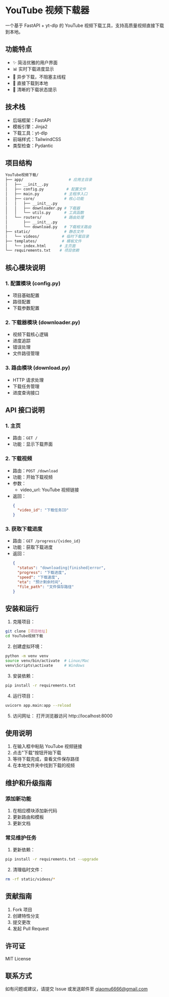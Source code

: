 # YouTube 视频下载器

一个基于 FastAPI + yt-dlp 的 YouTube 视频下载工具，支持高质量视频直接下载到本地。

## 功能特点

- ✨ 简洁优雅的用户界面
- 📊 实时下载进度显示
- 🚀 异步下载，不阻塞主线程
- 💾 直接下载到本地
- 📝 清晰的下载状态提示

## 技术栈

- 后端框架：FastAPI
- 模板引擎：Jinja2
- 下载工具：yt-dlp
- 前端样式：TailwindCSS
- 类型检查：Pydantic

## 项目结构

```bash
YouTube视频下载/
├── app/                    # 应用主目录
│   ├── __init__.py
│   ├── config.py          # 配置文件
│   ├── main.py           # 主程序入口
│   ├── core/             # 核心功能
│   │   ├── __init__.py
│   │   ├── downloader.py # 下载器
│   │   └── utils.py      # 工具函数
│   └── routers/          # 路由处理
│       ├── __init__.py
│       └── download.py   # 下载相关路由
├── static/               # 静态文件
│   └── videos/          # 临时下载目录
├── templates/           # 模板文件
│   └── index.html      # 主页面
└── requirements.txt    # 项目依赖
```

## 核心模块说明

### 1. 配置模块 (config.py)
- 项目基础配置
- 路径配置
- 下载参数配置

### 2. 下载器模块 (downloader.py)
- 视频下载核心逻辑
- 进度追踪
- 错误处理
- 文件路径管理

### 3. 路由模块 (download.py)
- HTTP 请求处理
- 下载任务管理
- 进度查询接口

## API 接口说明

### 1. 主页
- 路由：`GET /`
- 功能：显示下载界面

### 2. 下载视频
- 路由：`POST /download`
- 功能：开始下载视频
- 参数：
  - video_url: YouTube 视频链接
- 返回：
  ```json
  {
    "video_id": "下载任务ID"
  }
  ```

### 3. 获取下载进度
- 路由：`GET /progress/{video_id}`
- 功能：获取下载进度
- 返回：
  ```json
  {
    "status": "downloading|finished|error",
    "progress": "下载进度",
    "speed": "下载速度",
    "eta": "预计剩余时间",
    "file_path": "文件保存路径"
  }
  ```

## 安装和运行

1. 克隆项目：
```bash
git clone [项目地址]
cd YouTube视频下载
```

2. 创建虚拟环境：
```bash
python -m venv venv
source venv/bin/activate  # Linux/Mac
venv\Scripts\activate     # Windows
```

3. 安装依赖：
```bash
pip install -r requirements.txt
```

4. 运行项目：
```bash
uvicorn app.main:app --reload
```

5. 访问网址：
打开浏览器访问 http://localhost:8000

## 使用说明

1. 在输入框中粘贴 YouTube 视频链接
2. 点击"下载"按钮开始下载
3. 等待下载完成，查看文件保存路径
4. 在本地文件夹中找到下载的视频

## 维护和升级指南

### 添加新功能
1. 在相应模块添加新代码
2. 更新路由和模板
3. 更新文档

### 常见维护任务
1. 更新依赖：
```bash
pip install -r requirements.txt --upgrade
```

2. 清理临时文件：
```bash
rm -rf static/videos/*
```

## 贡献指南

1. Fork 项目
2. 创建特性分支
3. 提交更改
4. 发起 Pull Request

## 许可证

MIT License

## 联系方式

如有问题或建议，请提交 Issue 或发送邮件至 qiaomu6666@gmail.com